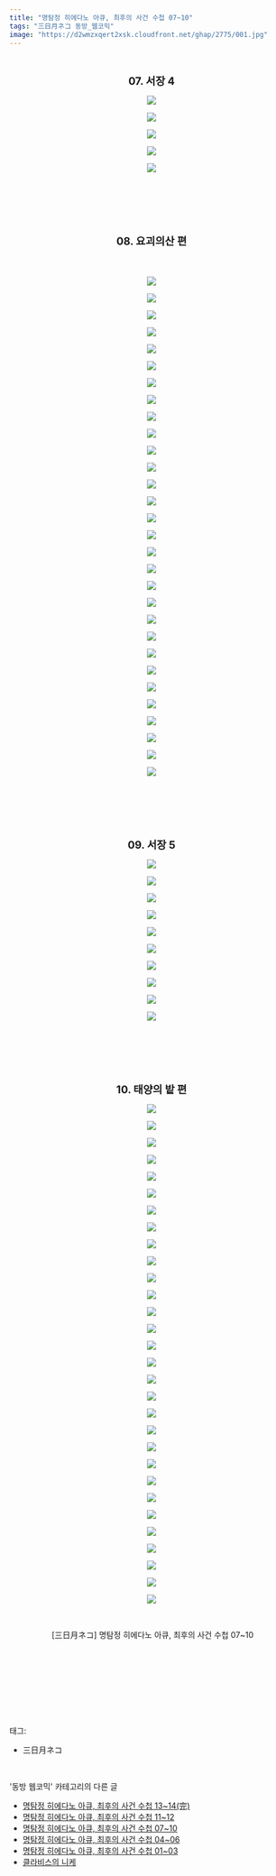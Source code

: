 ```yaml
---
title: "명탐정 히에다노 아큐, 최후의 사건 수첩 07~10"
tags: "三日月ネコ 동방_웹코믹"
image: "https://d2wmzxqert2xsk.cloudfront.net/ghap/2775/001.jpg"
---
```

<div class="article">
<p style="text-align: center; clear: none; float: none;"><br/></p>
<p style="text-align: center; clear: none; float: none;"><b><span style="font-size: 14pt;">07. 서장 4</span></b></p>
<p style="text-align: center; clear: none; float: none;"><img src="{{ site.imgserver11 }}/ghap/2775/001.jpg"/></p>
<p style="text-align: center; clear: none; float: none;"><img src="{{ site.imgserver11 }}/ghap/2775/002.jpg"/></p>
<p style="text-align: center; clear: none; float: none;"><img src="{{ site.imgserver11 }}/ghap/2775/003.jpg"/></p>
<p style="text-align: center; clear: none; float: none;"><img src="{{ site.imgserver11 }}/ghap/2775/004.jpg"/></p>
<p style="text-align: center; clear: none; float: none;"><img src="{{ site.imgserver11 }}/ghap/2775/005.jpg"/></p>
<p style="text-align: center; clear: none; float: none;"><br/></p>
<p style="text-align: center; clear: none; float: none;"><br/></p>
<p style="text-align: center; clear: none; float: none;"><br/></p>
<p style="text-align: center; clear: none; float: none;"><b><span style="font-size: 14pt;">08. 요괴의산 편</span></b></p>
<p style="text-align: center; clear: none; float: none;"><b><span style="font-size: 14pt;"><br/></span></b></p>
<p style="text-align: center; clear: none; float: none;"><img src="{{ site.imgserver11 }}/ghap/2775/006.jpg"/></p>
<p style="text-align: center; clear: none; float: none;"><img src="{{ site.imgserver11 }}/ghap/2775/007.jpg"/></p>
<p style="text-align: center; clear: none; float: none;"><img src="{{ site.imgserver11 }}/ghap/2775/008.jpg"/></p>
<p style="text-align: center; clear: none; float: none;"><img src="{{ site.imgserver11 }}/ghap/2775/009.jpg"/></p>
<p style="text-align: center; clear: none; float: none;"><img src="{{ site.imgserver11 }}/ghap/2775/010.jpg"/></p>
<p style="text-align: center; clear: none; float: none;"><img src="{{ site.imgserver11 }}/ghap/2775/011.jpg"/></p>
<p style="text-align: center; clear: none; float: none;"><img src="{{ site.imgserver11 }}/ghap/2775/012.jpg"/></p>
<p style="text-align: center; clear: none; float: none;"><img src="{{ site.imgserver11 }}/ghap/2775/013.jpg"/></p>
<p style="text-align: center; clear: none; float: none;"><img src="{{ site.imgserver11 }}/ghap/2775/014.jpg"/></p>
<p style="text-align: center; clear: none; float: none;"><img src="{{ site.imgserver11 }}/ghap/2775/015.jpg"/></p>
<p style="text-align: center; clear: none; float: none;"><img src="{{ site.imgserver11 }}/ghap/2775/016.jpg"/></p>
<p style="text-align: center; clear: none; float: none;"><img src="{{ site.imgserver11 }}/ghap/2775/017.jpg"/></p>
<p style="text-align: center; clear: none; float: none;"><img src="{{ site.imgserver11 }}/ghap/2775/018.jpg"/></p>
<p style="text-align: center; clear: none; float: none;"><img src="{{ site.imgserver11 }}/ghap/2775/019.jpg"/></p>
<p style="text-align: center; clear: none; float: none;"><img src="{{ site.imgserver11 }}/ghap/2775/020.jpg"/></p>
<p style="text-align: center; clear: none; float: none;"><img src="{{ site.imgserver11 }}/ghap/2775/021.jpg"/></p>
<p style="text-align: center; clear: none; float: none;"><img src="{{ site.imgserver11 }}/ghap/2775/022.jpg"/></p>
<p style="text-align: center; clear: none; float: none;"><img src="{{ site.imgserver11 }}/ghap/2775/023.jpg"/></p>
<p style="text-align: center; clear: none; float: none;"><img src="{{ site.imgserver11 }}/ghap/2775/024.jpg"/></p>
<p style="text-align: center; clear: none; float: none;"><img src="{{ site.imgserver11 }}/ghap/2775/025.jpg"/></p>
<p style="text-align: center; clear: none; float: none;"><img src="{{ site.imgserver11 }}/ghap/2775/026.jpg"/></p>
<p style="text-align: center; clear: none; float: none;"><img src="{{ site.imgserver11 }}/ghap/2775/027.jpg"/></p>
<p style="text-align: center; clear: none; float: none;"><img src="{{ site.imgserver11 }}/ghap/2775/028.jpg"/></p>
<p style="text-align: center; clear: none; float: none;"><img src="{{ site.imgserver11 }}/ghap/2775/029.jpg"/></p>
<p style="text-align: center; clear: none; float: none;"><img src="{{ site.imgserver11 }}/ghap/2775/030.jpg"/></p>
<p style="text-align: center; clear: none; float: none;"><img src="{{ site.imgserver11 }}/ghap/2775/031.jpg"/></p>
<p style="text-align: center; clear: none; float: none;"><img src="{{ site.imgserver11 }}/ghap/2775/032.jpg"/></p>
<p style="text-align: center; clear: none; float: none;"><img src="{{ site.imgserver11 }}/ghap/2775/033.jpg"/></p>
<p style="text-align: center; clear: none; float: none;"><img src="{{ site.imgserver11 }}/ghap/2775/034.jpg"/></p>
<p style="text-align: center; clear: none; float: none;"><img src="{{ site.imgserver11 }}/ghap/2775/035.jpg"/></p>
<p style="text-align: center; clear: none; float: none;"><br/></p>
<p style="text-align: center; clear: none; float: none;"><br/></p>
<p style="text-align: center; clear: none; float: none;"><br/></p>
<p style="text-align: center; clear: none; float: none;"><b><span style="font-size: 14pt;">09. 서장 5</span></b></p>
<p style="text-align: center; clear: none; float: none;"><img src="{{ site.imgserver11 }}/ghap/2775/036.jpg"/></p>
<p style="text-align: center; clear: none; float: none;"><img src="{{ site.imgserver11 }}/ghap/2775/037.jpg"/></p>
<p style="text-align: center; clear: none; float: none;"><img src="{{ site.imgserver11 }}/ghap/2775/038.jpg"/></p>
<p style="text-align: center; clear: none; float: none;"><img src="{{ site.imgserver11 }}/ghap/2775/039.jpg"/></p>
<p style="text-align: center; clear: none; float: none;"><img src="{{ site.imgserver11 }}/ghap/2775/040.jpg"/></p>
<p style="text-align: center; clear: none; float: none;"><img src="{{ site.imgserver11 }}/ghap/2775/041.jpg"/></p>
<p style="text-align: center; clear: none; float: none;"><img src="{{ site.imgserver11 }}/ghap/2775/042.jpg"/></p>
<p style="text-align: center; clear: none; float: none;"><img src="{{ site.imgserver11 }}/ghap/2775/043.jpg"/></p>
<p style="text-align: center; clear: none; float: none;"><img src="{{ site.imgserver11 }}/ghap/2775/044.jpg"/></p>
<p style="text-align: center; clear: none; float: none;"><img src="{{ site.imgserver11 }}/ghap/2775/045.jpg"/></p>
<p style="text-align: center; clear: none; float: none;"><br/></p>
<p style="text-align: center; clear: none; float: none;"><br/></p>
<p style="text-align: center; clear: none; float: none;"><br/></p>
<p style="text-align: center; clear: none; float: none;"><b><span style="font-size: 14pt;">10. 태양의 밭 편</span></b></p>
<p style="text-align: center; clear: none; float: none;"><img src="{{ site.imgserver11 }}/ghap/2775/046.jpg"/></p>
<p style="text-align: center; clear: none; float: none;"><img src="{{ site.imgserver11 }}/ghap/2775/047.jpg"/></p>
<p style="text-align: center; clear: none; float: none;"><img src="{{ site.imgserver11 }}/ghap/2775/048.jpg"/></p>
<p style="text-align: center; clear: none; float: none;"><img src="{{ site.imgserver11 }}/ghap/2775/049.jpg"/></p>
<p style="text-align: center; clear: none; float: none;"><img src="{{ site.imgserver11 }}/ghap/2775/050.jpg"/></p>
<p style="text-align: center; clear: none; float: none;"><img src="{{ site.imgserver11 }}/ghap/2775/051.jpg"/></p>
<p style="text-align: center; clear: none; float: none;"><img src="{{ site.imgserver11 }}/ghap/2775/052.jpg"/></p>
<p style="text-align: center; clear: none; float: none;"><img src="{{ site.imgserver11 }}/ghap/2775/053.jpg"/></p>
<p style="text-align: center; clear: none; float: none;"><img src="{{ site.imgserver11 }}/ghap/2775/054.jpg"/></p>
<p style="text-align: center; clear: none; float: none;"><img src="{{ site.imgserver11 }}/ghap/2775/055.jpg"/></p>
<p style="text-align: center; clear: none; float: none;"><img src="{{ site.imgserver11 }}/ghap/2775/056.jpg"/></p>
<p style="text-align: center; clear: none; float: none;"><img src="{{ site.imgserver11 }}/ghap/2775/057.jpg"/></p>
<p style="text-align: center; clear: none; float: none;"><img src="{{ site.imgserver11 }}/ghap/2775/058.jpg"/></p>
<p style="text-align: center; clear: none; float: none;"><img src="{{ site.imgserver11 }}/ghap/2775/059.jpg"/></p>
<p style="text-align: center; clear: none; float: none;"><img src="{{ site.imgserver11 }}/ghap/2775/060.jpg"/></p>
<p style="text-align: center; clear: none; float: none;"><img src="{{ site.imgserver11 }}/ghap/2775/061.jpg"/></p>
<p style="text-align: center; clear: none; float: none;"><img src="{{ site.imgserver11 }}/ghap/2775/062.jpg"/></p>
<p style="text-align: center; clear: none; float: none;"><img src="{{ site.imgserver11 }}/ghap/2775/063.jpg"/></p>
<p style="text-align: center; clear: none; float: none;"><img src="{{ site.imgserver11 }}/ghap/2775/064.jpg"/></p>
<p style="text-align: center; clear: none; float: none;"><img src="{{ site.imgserver11 }}/ghap/2775/065.jpg"/></p>
<p style="text-align: center; clear: none; float: none;"><img src="{{ site.imgserver11 }}/ghap/2775/066.jpg"/></p>
<p style="text-align: center; clear: none; float: none;"><img src="{{ site.imgserver11 }}/ghap/2775/067.jpg"/></p>
<p style="text-align: center; clear: none; float: none;"><img src="{{ site.imgserver11 }}/ghap/2775/068.jpg"/></p>
<p style="text-align: center; clear: none; float: none;"><img src="{{ site.imgserver11 }}/ghap/2775/069.jpg"/></p>
<p style="text-align: center; clear: none; float: none;"><img src="{{ site.imgserver11 }}/ghap/2775/070.jpg"/></p>
<p style="text-align: center; clear: none; float: none;"><img src="{{ site.imgserver11 }}/ghap/2775/071.jpg"/></p>
<p style="text-align: center; clear: none; float: none;"><img src="{{ site.imgserver11 }}/ghap/2775/072.jpg"/></p>
<p style="text-align: center; clear: none; float: none;"><img src="{{ site.imgserver11 }}/ghap/2775/073.jpg"/></p>
<p style="text-align: center; clear: none; float: none;"><img src="{{ site.imgserver11 }}/ghap/2775/074.jpg"/></p>
<p style="text-align: center; clear: none; float: none;"><img src="{{ site.imgserver11 }}/ghap/2775/075.jpg"/></p>
<p style="text-align: center; clear: none; float: none;"><br/></p>
<p style="text-align: center; clear: none; float: none;"> [三日月ネコ] 명탐정 히에다노 아큐, 최후의 사건 수첩 07~10</p>
<p style="text-align: center; clear: none; float: none;"><b><span style="font-size: 14pt;"><br/></span></b></p>
<p style="text-align: center; clear: none; float: none;"><b><span style="font-size: 14pt;"><br/></span></b></p>
<p><br/></p>
</div><br/>
<div class="tagTrail">
<p>태그: </p>
<ul>
<li>三日月ネコ</li>
</ul>
</div><br/>
<div class="another">
<p>'동방 웹코믹' 카테고리의 다른 글</p>
<ul>
<li><a href="/ghap_2777">명탐정 히에다노 아큐, 최후의 사건 수첩 13~14(完)</a></li>
<li><a href="/ghap_2776">명탐정 히에다노 아큐, 최후의 사건 수첩 11~12</a></li>
<li><a href="/ghap_2775">명탐정 히에다노 아큐, 최후의 사건 수첩 07~10</a></li>
<li><a href="/ghap_2774">명탐정 히에다노 아큐, 최후의 사건 수첩 04~06</a></li>
<li><a href="/ghap_2773">명탐정 히에다노 아큐, 최후의 사건 수첩 01~03</a></li>
<li><a href="/ghap_2756">클라비스의 니케</a></li>
</ul>
</div><br/>
<div class="cb_module cb_fluid">
<div class="cb_wrt cb_profile">
</div><!-- commentList close -->
</div><br/>
